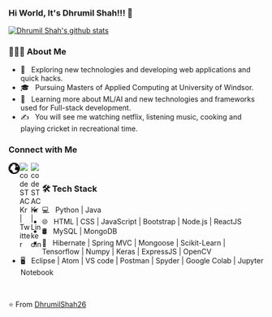 ### Hi World, It's Dhrumil Shah!!! 👋
[![Dhrumil Shah's github stats](https://github-readme-stats.vercel.app/api?username=DhrumilShah26&show_icons=true)](https://github.com/anuraghazra/github-readme-stats)

<h3> 👨🏻‍💻 About Me </h3>

- 🤔 &nbsp; Exploring new technologies and developing web applications and quick hacks.
- 🎓 &nbsp; Pursuing Masters of Applied Computing at University of Windsor.
- 🌱 &nbsp; Learning more about ML/AI and new technologies and frameworks used for Full-stack development.
- ✍️ &nbsp; You will see me watching netflix, listening music, cooking and playing cricket in recreational time.

<h3> Connect with Me </h3>

[<img align="left" alt="https://DhrumilShah26.github.io/" width="22px" src="https://raw.githubusercontent.com/iconic/open-iconic/master/svg/globe.svg" target="_blank" />][website]
[<img align="left" alt="codeSTACKr | Twitter" width="22px" src="https://cdn.jsdelivr.net/npm/simple-icons@v3/icons/twitter.svg" target="_blank" />][twitter]
[<img align="left" alt="codeSTACKr | LinkedIn" width="22px" src="https://cdn.jsdelivr.net/npm/simple-icons@v3/icons/linkedin.svg" target="_blank" />][linkedin]

[website]: https://DhrumilShah26.github.io/eportfolio/
[twitter]: https://twitter.com/Dhrumil_shah_
[linkedin]: https://www.linkedin.com/in/dhrumilshah26
<br/>
<h3>🛠 Tech Stack</h3>

- 💻 &nbsp; Python | Java
- 🌐 &nbsp; HTML | CSS | JavaScript | Bootstrap | Node.js | ReactJS
- 🛢 &nbsp; MySQL | MongoDB
- 🔧 &nbsp; Hibernate | Spring MVC | Mongoose | Scikit-Learn | Tensorflow | Numpy | Keras | ExpressJS | OpenCV
- 🖥 &nbsp; Eclipse | Atom | VS code | Postman | Spyder | Google Colab | Jupyter Notebook

<br/>


⭐️ From [DhrumilShah26](https://github.com/DhrumilShah26)

